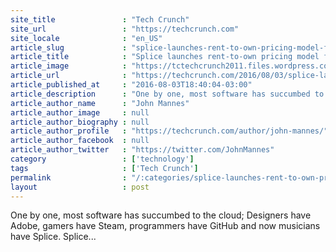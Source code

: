 ```yaml
---
site_title               : "Tech Crunch"
site_url                 : "https://techcrunch.com"
site_locale              : "en_US"
article_slug             : "splice-launches-rent-to-own-pricing-model-for-software-synths"
article_title            : "Splice launches rent-to-own pricing model for software synths"
article_image            : "https://tctechcrunch2011.files.wordpress.com/2016/08/95c1f179-ff77-4213-a869-1c4482e3d373.png?w=764&h=400&crop=1"
article_url              : "https://techcrunch.com/2016/08/03/splice-launches-rent-to-own-pricing-model-for-software-synths/"
article_published_at     : "2016-08-03T18:40:04-03:00"
article_description      : "One by one, most software has succumbed to the cloud; Designers have Adobe, gamers have Steam, programmers have GitHub and now musicians have Splice. Splice..."
article_author_name      : "John Mannes"
article_author_image     : null
article_author_biography : null
article_author_profile   : "https://techcrunch.com/author/john-mannes/"
article_author_facebook  : null
article_author_twitter   : "https://twitter.com/JohnMannes"
category                 : ['technology']
tags                     : ['Tech Crunch']
permalink                : "/:categories/splice-launches-rent-to-own-pricing-model-for-software-synths/"
layout                   : post
---
```


One by one, most software has succumbed to the cloud; Designers have Adobe, gamers have Steam, programmers have GitHub and now musicians have Splice. Splice...
